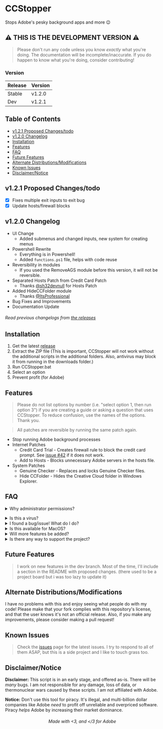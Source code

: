 # CCStopper <!-- omit in toc --> 
Stops Adobe's pesky background apps and more 😉
## ⚠️ THIS IS THE DEVELOPMENT VERSION ⚠️ <!-- omit in toc --> 
> Please don't run any code unless you know *exactly* what you're doing. The documentation will be incomplete/inaccurate. If you do happen to know what you're doing, consider contributing!

### Version
| Release     | Version    |
|-------------|-------------|
| Stable      | v1.2.0      |
| Dev      | v1.2.1      |

## Table of Contents <!-- omit in toc -->
- [v1.2.1 Proposed Changes/todo](#v121-proposed-changestodo)
- [v1.2.0 Changelog](#v120-changelog)
- [Installation](#installation)
- [Features](#features)
- [FAQ](#faq)
- [Future Features](#future-features)
- [Alternate Distributions/Modifications](#alternate-distributionsmodifications)
- [Known Issues](#known-issues)
- [Disclaimer/Notice](#disclaimernotice)

## v1.2.1 Proposed Changes/todo
- [x] Fixes multiple exit inputs to exit bug
- [x] Update hosts/firewall blocks

## v1.2.0 Changelog

- UI Change
  - Added submenus and changed inputs, new system for creating menus
- Powershell Rewrite
  - Everything is in Powershell!
  - Added `functions.ps1` file, helps with code reuse
- Reversibility in modules
  - If you used the RemoveAGS module before this version, it will not be reversible.  
- Separated Hosts Patch from Credit Card Patch
  - Thanks [@sh32devnull](https://github.com/sh32devnull) for Hosts Patch
- Added HideCCFolder module
  - Thanks [@ItsProfessional](https://github.com/ItsProfessional)
- Bug Fixes and Improvements
- Documentation Update
###### Read previous changelogs from [the releases](https://github.com/eaaasun/CCStopper/releases) <!-- omit in toc -->


## Installation

1. Get the latest [release](https://github.com/eaaasun/CCStopper/releases/latest)
2. Extract the ZIP file (This is important, CCStopper will not work without the additional scripts in the additional folders. Also, antivirus may block it from running in the downloads folder.)
3. Run CCStopper.bat
4. Select an option
5. Prevent profit (for Adobe)

## Features
> Please do not list options by number (i.e. "select option 1, then run option 3") if you are creating a guide or asking a question that uses CCStopper. To reduce confusion, use the names of the options. Thank you.

> All patches are reversible by running the same patch again.

- Stop running Adobe background processes
- Internet Patches
  - Credit Card Trial - Creates firewall rule to block the credit card prompt. See [issue #42](https://github.com/eaaasun/CCStopper/issues/42) if it does not work.
  - Add to Hosts - Blocks unnecessary Adobe servers in the hosts file.
- System Patches
  - Genuine Checker - Replaces and locks Genuine Checker files.
  - Hide CCFolder - Hides the Creative Cloud folder in Windows Explorer.

## FAQ
<details>
<summary>Why administrator permissions?</summary>

> This script needs those permissions to modify files and settings. CCStopper is fully open source for auditing.</details>

<details>
<summary>Is this a virus?</summary>

> Virus detections are false positives. CCStopper is fully open source for auditing.
</details>

<details>
<summary>I found a bug/issue! What do I do?</summary>

> Before submitting an issue, update to the latest version and check [the known issues](https://github.com/eaaasun/CCStopper/blob/main/README.md#known-issues) and existing issues. Please read through the issue form before submitting so the bug can be patched ASAP.
</details>

<details>
<summary>Is this available for MacOS?</summary>

> It is not available for MacOS, and I won't port it to MacOS as long as I use Windows. 
</details>

<details>
<summary>Will more features be added?</summary>

> Yes! They are in the Future Features section below. Open a discussion [here](https://github.com/eaaasun/CCStopper/discussions/new?category=feature-request) to suggest a feature.
</details>

<details>
<summary>Is there any way to support the project?</summary>

> Please donate your time! If you have Powershell/Batch knowledge, contribute to the project! If not, finding bugs and suggesting features is just as helpful!
</details>

## Future Features
> I work on new features in the dev branch. Most of the time, I'll include a section in the README with proposed changes. (there used to be a project board but i was too lazy to update it)

## Alternate Distributions/Modifications
I have no problems with this and enjoy seeing what people do with my code! Please make that your fork complies with this repository's license, and that the user knows it's not an official release. Also, if you make any improvements, please consider making a pull request!

## Known Issues
> Check the [issues](https://github.com/eaaasun/CCStopper/issues) page for the latest issues. I try to respond to all of them ASAP, but this is a side project and I like to touch grass too.

## Disclaimer/Notice

**Disclaimer:** This script is in an early stage, and offered as-is. There will be *many* bugs. I am not responsible for any damage, loss of data, or thermonuclear wars caused by these scripts. I am not affiliated with Adobe.

**Notice:** Don't use this tool for piracy. It's illegal, and multi-billion dollar companies like Adobe _need_ to profit off unreliable and overpriced software. Piracy _helps_ Adobe by increasing their market dominance.

<h6 align="center">Made with &lt;3, and &lt;/3 for Adobe</h6>
